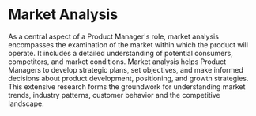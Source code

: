 # Market Analysis

As a central aspect of a Product Manager's role, market analysis encompasses the examination of the market within which the product will operate. It includes a detailed understanding of potential consumers, competitors, and market conditions. Market analysis helps Product Managers to develop strategic plans, set objectives, and make informed decisions about product development, positioning, and growth strategies. This extensive research forms the groundwork for understanding market trends, industry patterns, customer behavior and the competitive landscape.